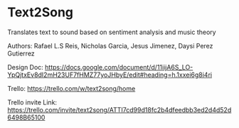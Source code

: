 # Text2Song
Translates text to sound based on sentiment analysis and music theory

Authors: Rafael L.S Reis, Nicholas Garcia, Jesus Jimenez, Daysi Perez Gutierrez

Design Doc: https://docs.google.com/document/d/11iijA6S_LO-YpQjtxEv8dI2mH23UF7fHMZ77yoJHbyE/edit#heading=h.1xxei6g8i4ri

Trello: https://trello.com/w/text2song/home


Trello invite Link: https://trello.com/invite/text2song/ATTI7cd99d18fc2b4dfeedbb3ed2d4d52d6498B65100

